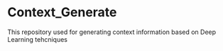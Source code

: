 # Context_Generate

This repository used for generating context information based on Deep Learning tehcniques
